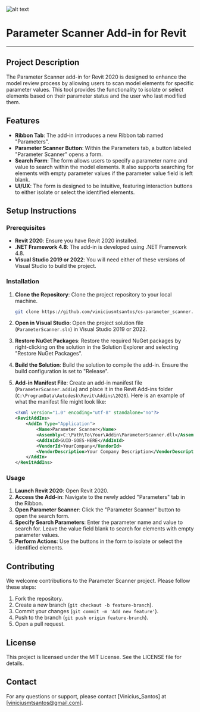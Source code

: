 ![alt text](ParameterScanner/Resources/scanner_icon.ico)
# Parameter Scanner Add-in for Revit
---

## Project Description

The Parameter Scanner add-in for Revit 2020 is designed to enhance the model review process by allowing users to scan model elements for specific parameter values. This tool provides the functionality to isolate or select elements based on their parameter status and the user who last modified them.

## Features

- **Ribbon Tab**: The add-in introduces a new Ribbon tab named "Parameters".
- **Parameter Scanner Button**: Within the Parameters tab, a button labeled "Parameter Scanner" opens a form.
- **Search Form**: The form allows users to specify a parameter name and value to search within the model elements. It also supports searching for elements with empty parameter values if the parameter value field is left blank.
- **UI/UX**: The form is designed to be intuitive, featuring interaction buttons to either isolate or select the identified elements.

## Setup Instructions

### Prerequisites

- **Revit 2020**: Ensure you have Revit 2020 installed.
- **.NET Framework 4.8**: The add-in is developed using .NET Framework 4.8.
- **Visual Studio 2019 or 2022**: You will need either of these versions of Visual Studio to build the project.

### Installation

1. **Clone the Repository**: Clone the project repository to your local machine.
    ```bash
    git clone https://github.com/viniciusmtsantos/cs-parameter_scanner.git
    ```
2. **Open in Visual Studio**: Open the project solution file (`ParameterScanner.sln`) in Visual Studio 2019 or 2022.
3. **Restore NuGet Packages**: Restore the required NuGet packages by right-clicking on the solution in the Solution Explorer and selecting "Restore NuGet Packages".
4. **Build the Solution**: Build the solution to compile the add-in. Ensure the build configuration is set to "Release".
5. **Add-in Manifest File**: Create an add-in manifest file (`ParameterScanner.addin`) and place it in the Revit Add-ins folder (`C:\ProgramData\Autodesk\Revit\Addins\2020`). Here is an example of what the manifest file might look like:

    ```xml
    <?xml version="1.0" encoding="utf-8" standalone="no"?>
    <RevitAddIns>
        <AddIn Type="Application">
            <Name>Parameter Scanner</Name>
            <Assembly>C:\Path\To\Your\Addin\ParameterScanner.dll</Assembly>
            <AddInId>GUID-GOES-HERE</AddInId>
            <VendorId>YourCompany</VendorId>
            <VendorDescription>Your Company Description</VendorDescription>
        </AddIn>
    </RevitAddIns>
    ```

### Usage

1. **Launch Revit 2020**: Open Revit 2020.
2. **Access the Add-in**: Navigate to the newly added "Parameters" tab in the Ribbon.
3. **Open Parameter Scanner**: Click the "Parameter Scanner" button to open the search form.
4. **Specify Search Parameters**: Enter the parameter name and value to search for. Leave the value field blank to search for elements with empty parameter values.
5. **Perform Actions**: Use the buttons in the form to isolate or select the identified elements.

## Contributing

We welcome contributions to the Parameter Scanner project. Please follow these steps:

1. Fork the repository.
2. Create a new branch (`git checkout -b feature-branch`).
3. Commit your changes (`git commit -m 'Add new feature'`).
4. Push to the branch (`git push origin feature-branch`).
5. Open a pull request.

## License

This project is licensed under the MIT License. See the LICENSE file for details.

## Contact

For any questions or support, please contact [Vinicius_Santos] at [viniciusmtsantos@gmail.com].

